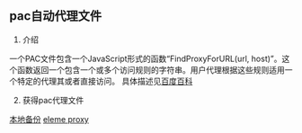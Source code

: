## pac自动代理文件

 1. 介绍

一个PAC文件包含一个JavaScript形式的函数“FindProxyForURL(url, host)”。这个函数返回一个包含一个或多个访问规则的字符串。用户代理根据这些规则适用一个特定的代理其或者直接访问。
  具体描述见[百度百科](http://baike.baidu.com/link?url=E9Pw9xucVFUkTobyGNYx6rlIWPZX020F1GEK1ZLRlFKPa2yzBq14hkWIwIxdsf8nJlnamQriX8QlIcQzYzv6eq)

 2. 获得pac代理文件

  [本地备份](./proxy.pac)
  [eleme proxy](http://z.elenet.me/zap.pac)

